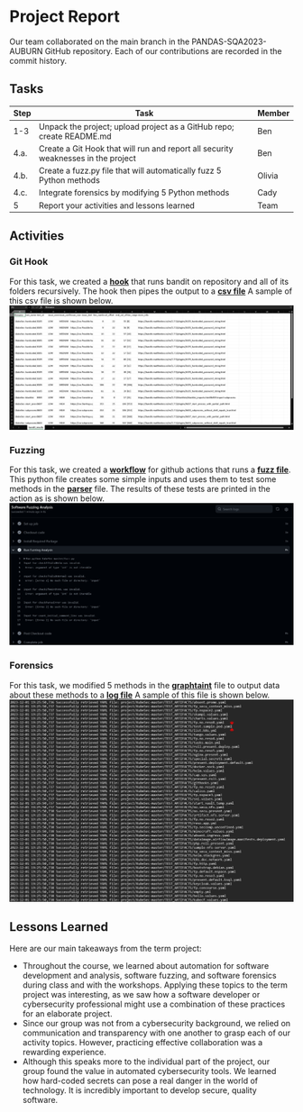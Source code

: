 # Project Report

Our team collaborated on the main branch in the PANDAS-SQA2023-AUBURN GitHub repository. Each of our contributions are recorded in the commit history.

## Tasks

Step | Task                                                                              | Member
---- | --------------------------------------------------------------------------------- | ------
1-3  | Unpack the project; upload project as a GitHub repo; create README.md             | Ben
4.a. | Create a Git Hook that will run and report all security weaknesses in the project | Ben
4.b. | Create a fuzz.py file that will automatically fuzz 5 Python methods               | Olivia
4.c. | Integrate forensics by modifying 5 Python methods                                 | Cady
5    | Report your activities and lessons learned                                        | Team

## Activities

### Git Hook

For this task, we created a **[hook](hooks/pre-commit)** that runs bandit on repository and all of its folders recursively. The hook then pipes the output to a **[csv file](bandit_results.csv)** A sample of this csv file is shown below.<br>
![](bandit_results.png)

### Fuzzing

For this task, we created a **[workflow](.github/workflows/software-fuzzing.yaml)** for github actions that runs a **[fuzz file](KubeSec-master/fuzz.py)**. This python file creates some simple inputs and uses them to test some methods in the **[parser](KubeSec-master/parser.py)** file. The results of these tests are printed in the action as is shown below.<br>
![](fuzzing_results.png)

### Forensics

For this task, we modified 5 methods in the **[graphtaint](KubeSec-master/graphtaint.py)** file to output data about these methods to a **[log file](2023-12-1.log)** A sample of this file is shown below.<br>
![](forensics_results.png)

## Lessons Learned

Here are our main takeaways from the term project:

- Throughout the course, we learned about automation for software development and analysis, software fuzzing, and software forensics during class and with the workshops. Applying these topics to the term project was interesting, as we saw how a software developer or cybersecurity professional might use a combination of these practices for an elaborate project.
- Since our group was not from a cybersecurity background, we relied on communication and transparency with one another to grasp each of our activity topics. However, practicing effective collaboration was a rewarding experience.
- Although this speaks more to the individual part of the project, our group found the value in automated cybersecurity tools. We learned how hard-coded secrets can pose a real danger in the world of technology. It is incredibly important to develop secure, quality software.
